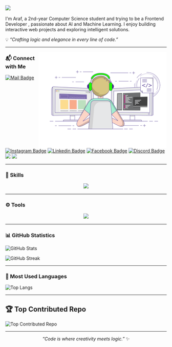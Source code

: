 <img src="https://capsule-render.vercel.app/api?type=waving&color=0:3a8296,100:091519&height=150&text=Hi,%20I'm%20Araf&fontSize=50&fontColor=61DAFB&fontAlignY=45&animation=twinkling&desc=%20Gamer%20|%20Problem%20Solver%20|%20Tech%20Enthusiast&descSize=27&descAlignY=85&section=header" />

I'm Araf, a 2nd-year Computer Science student and trying to be a Frontend Developer , passionate about AI and Machine Learning. I enjoy building interactive web projects and exploring intelligent solutions.


💡 *“Crafting logic and elegance in every line of code.”*

---

<img align="right" alt="Coding" width="400" src="https://raw.githubusercontent.com/devSouvik/devSouvik/master/gif3.gif">


### 📬 Connect with Me

[![Mail Badge](https://img.shields.io/badge/-myselfaraf1457@gmail.com-dc2626?style=flat&labelColor=dc2626&logo=gmail&logoColor=white)](#)
[![Instagram Badge](https://img.shields.io/badge/-@myself_araf-c026d3?style=flat&labelColor=c026d3&logo=instagram&logoColor=white)](https://www.instagram.com/myself_araf?igsh=MWY0M3hmMXd0OGxqNw==)
[![Linkedin Badge](https://img.shields.io/badge/-Mohammad%20Araf-0284c7?style=flat&labelColor=0284c7&logo=linkedin&logoColor=white)](https://www.linkedin.com/in/mohamed-amine-hamzaoui-a2453a35b/utm_source=share&utm_campaign=share_via&utm_content=profile&utm_medium=android_app)
[![Facebook Badge](https://img.shields.io/badge/-Mohammad%20Araf-0a66c2?style=flat&labelColor=0a66c2&logo=facebook&logoColor=white)](https://www.facebook.com/myselfaraf.1/)
[![Discord Badge](https://img.shields.io/badge/-Araf-5865f2?style=flat&labelColor=5865f2&logo=discord&logoColor=white)](https://discord.com)
[![](https://komarev.com/ghpvc/?username=MohammadAraf&color=blue&label=Profile%20Views)](https://github.com/Araf1011)
[![](https://img.shields.io/github/followers/ARAF?label=GitHub%20Followers)](https://github.com/Araf1011)

---

### 🧠 Skills
<p align="center">
  <a href="https://skillicons.dev">
    <img src="https://skillicons.dev/icons?i=java,c,js,html,css,python&theme=light" />
  </a>
</p>

---

### ⚙️ Tools
<p align="center">
  <a href="https://skillicons.dev">
    <img src="https://skillicons.dev/icons?i=vscode,git,github,linux&theme=light" />
  </a>
</p>

---

### 📊 GitHub Statistics

![GitHub Stats](https://github-readme-stats.vercel.app/api?username=Araf1011&theme=react&show_icons=true&hide_border=false)

![GitHub Streak](https://github-readme-streak-stats.herokuapp.com?user=Araf1011&theme=react&hide_border=false&currStreakNum=61DAFB&sideLabels=61DAFB&currStreakLabel=61DAFB)

---

### 🧩 Most Used Languages

![Top Langs](https://github-readme-stats.vercel.app/api/top-langs/?username=Araf1011&layout=compact&langs_count=8&theme=react&hide_border=false&custom_title=Most%20Used%20Languages&include_orgs=true)


---


## 🏆 Top Contributed Repo

![Top Contributed Repo](https://github-contributor-stats.vercel.app/api?username=Araf1011&limit=5&theme=react&combine_all_yearly_contributions=true)

---

<p align="center">
  <i>“Code is where creativity meets logic.”</i> ✨
</p>
